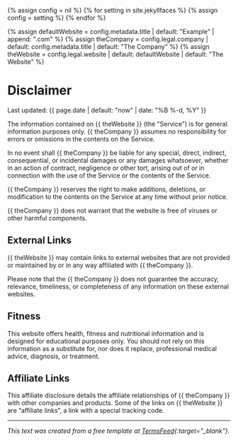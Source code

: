 ---
---

{% assign config = nil %}
{% for setting in site.jekyllfaces %}
  {% assign config = setting %}
{% endfor %}

{% assign defaultWebsite = config.metadata.title | default: "Example" | append: ".com" %}
{% assign theCompany = config.legal.company | default: config.metadata.title | default: "The Company" %}
{% assign theWebsite = config.legal.website | default: defaultWebsite | default: "The Website" %}

# Disclaimer

Last updated: {{ page.date | default: "now" | date: "%B %-d, %Y" }}

The information contained on {{ theWebsite }} (the "Service") is for general information purposes only. {{ theCompany }} assumes no responsibility for errors or omissions in the contents on the Service.

In no event shall {{ theCompany }} be liable for any special, direct, indirect, consequential, or incidental damages or any damages whatsoever, whether in an action of contract, negligence or other tort, arising out of or in connection with the use of the Service or the contents of the Service.

{{ theCompany }} reserves the right to make additions, deletions, or modification to the contents on the Service at any time without prior notice.

{{ theCompany }} does not warrant that the website is free of viruses or other harmful components.

## External Links

{{ theWebsite }} may contain links to external websites that are not provided or maintained by or in any way affiliated with {{ theCompany }}.

Please note that the {{ theCompany }} does not guarantee the accuracy, relevance, timeliness, or completeness of any information on these external websites.

## Fitness

This website offers health, fitness and nutritional information and is designed for educational purposes only. You should not rely on this information as a substitute for, nor does it replace, professional medical advice, diagnosis, or treatment.

## Affiliate Links

This affiliate disclosure details the affiliate relationships of {{ theCompany }} with other companies and products. Some of the links on {{ theWebsite }} are “affiliate links”, a link with a special tracking code.

----

*This text was created from a free template at [TermsFeed](https://termsfeed.com/){:target="_blank"}.*